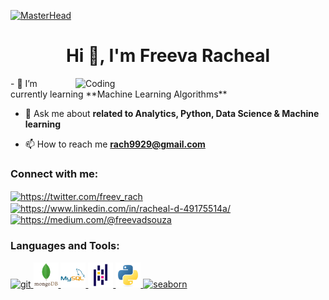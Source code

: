 [![MasterHead](https://i.pinimg.com/originals/38/55/9d/38559de45f1784e2a4310747c631b19b.gif)](https://github.com/freevs)
<h1 align="center">Hi 👋, I'm Freeva Racheal</h1>
<img align="right" alt="Coding" width="400" src="https://uploads-ssl.webflow.com/6052dba10558ec9e861578de/605609942900a56b7d9547ee_animation_500_kmhu8z1q.gif">
- 🔭 I’m currently learning **Machine Learning Algorithms**

- 💬 Ask me about **related to Analytics, Python, Data Science & Machine learning**

- 📫 How to reach me **rach9929@gmail.com**

<h3 align="left">Connect with me:</h3>
<p align="left">
<a href="https://twitter.com/https://twitter.com/freev_rach" target="blank"><img align="center" src="https://raw.githubusercontent.com/rahuldkjain/github-profile-readme-generator/master/src/images/icons/Social/twitter.svg" alt="https://twitter.com/freev_rach" height="30" width="40" /></a>
<a href="https://linkedin.com/in/https://www.linkedin.com/in/racheal-d-49175514a/" target="blank"><img align="center" src="https://raw.githubusercontent.com/rahuldkjain/github-profile-readme-generator/master/src/images/icons/Social/linked-in-alt.svg" alt="https://www.linkedin.com/in/racheal-d-49175514a/" height="30" width="40" /></a>
<a href="https://medium.com/https://medium.com/@freevadsouza" target="blank"><img align="center" src="https://raw.githubusercontent.com/rahuldkjain/github-profile-readme-generator/master/src/images/icons/Social/medium.svg" alt="https://medium.com/@freevadsouza" height="30" width="40" /></a>
</p>

<h3 align="left">Languages and Tools:</h3>
<p align="left"> <a href="https://git-scm.com/" target="_blank" rel="noreferrer"> <img src="https://www.vectorlogo.zone/logos/git-scm/git-scm-icon.svg" alt="git" width="40" height="40"/> </a> <a href="https://www.mongodb.com/" target="_blank" rel="noreferrer"> <img src="https://raw.githubusercontent.com/devicons/devicon/master/icons/mongodb/mongodb-original-wordmark.svg" alt="mongodb" width="40" height="40"/> </a> <a href="https://www.mysql.com/" target="_blank" rel="noreferrer"> <img src="https://raw.githubusercontent.com/devicons/devicon/master/icons/mysql/mysql-original-wordmark.svg" alt="mysql" width="40" height="40"/> </a> <a href="https://pandas.pydata.org/" target="_blank" rel="noreferrer"> <img src="https://raw.githubusercontent.com/devicons/devicon/2ae2a900d2f041da66e950e4d48052658d850630/icons/pandas/pandas-original.svg" alt="pandas" width="40" height="40"/> </a> <a href="https://www.python.org" target="_blank" rel="noreferrer"> <img src="https://raw.githubusercontent.com/devicons/devicon/master/icons/python/python-original.svg" alt="python" width="40" height="40"/> </a> <a href="https://seaborn.pydata.org/" target="_blank" rel="noreferrer"> <img src="https://seaborn.pydata.org/_images/logo-mark-lightbg.svg" alt="seaborn" width="40" height="40"/> </a> </p>


